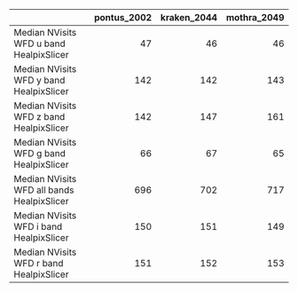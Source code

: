 |                                            |   pontus_2002 |   kraken_2044 |   mothra_2049 |
|:-------------------------------------------|--------------:|--------------:|--------------:|
| Median NVisits WFD u band HealpixSlicer    |            47 |            46 |            46 |
| Median NVisits WFD y band HealpixSlicer    |           142 |           142 |           143 |
| Median NVisits WFD z band HealpixSlicer    |           142 |           147 |           161 |
| Median NVisits WFD g band HealpixSlicer    |            66 |            67 |            65 |
| Median NVisits WFD all bands HealpixSlicer |           696 |           702 |           717 |
| Median NVisits WFD i band HealpixSlicer    |           150 |           151 |           149 |
| Median NVisits WFD r band HealpixSlicer    |           151 |           152 |           153 |
